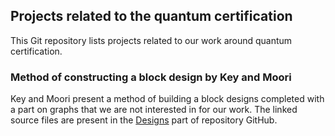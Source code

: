 ## Projects related to the quantum certification

This Git repository lists projects related to our work around quantum certification.

### Method of constructing a block design by Key and Moori

Key and Moori present a method of building a block designs completed with a part on graphs that we are not interested in for our work.
The linked source files are present in the [Designs](https://quantcert.github.io/Designs) part of repository GitHub.
